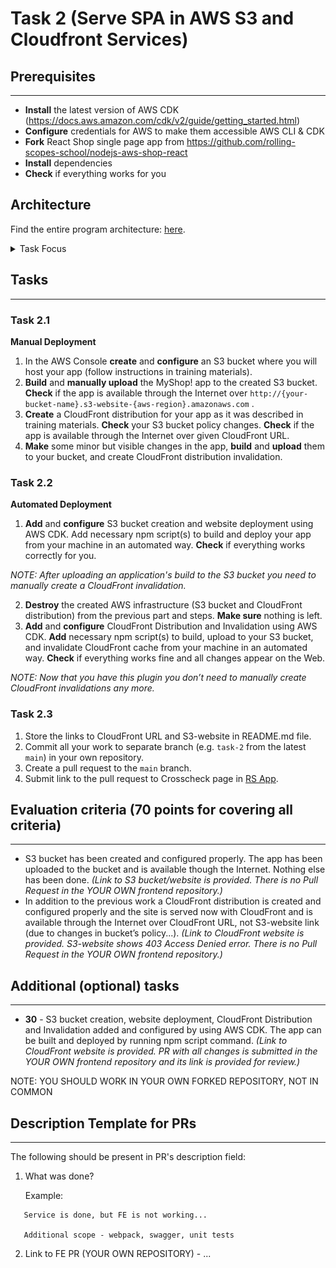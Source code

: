 # Task 2 (Serve SPA in AWS S3 and Cloudfront Services)

## Prerequisites

---

- **Install** the latest version of AWS CDK (https://docs.aws.amazon.com/cdk/v2/guide/getting_started.html)
- **Configure** credentials for AWS to make them accessible AWS CLI & CDK
- **Fork** React Shop single page app from https://github.com/rolling-scopes-school/nodejs-aws-shop-react
- **Install** dependencies
- **Check** if everything works for you

## Architecture

Find the entire program architecture: [here](../Architecture.pdf).

<details>
  <summary>Task Focus</summary>

  The following image provides more info about task focus.

  <img src="./module_focus.png" />

</details>

## Tasks

---

### Task 2.1

**Manual Deployment**

1. In the AWS Console **create** and **configure** an S3 bucket where you will host your app (follow instructions in training materials).
2. **Build** and **manually upload** the MyShop! app to the created S3 bucket. **Check** if the app is available through the Internet over `http://{your-bucket-name}.s3-website-{aws-region}.amazonaws.com` .
3. **Create** a CloudFront distribution for your app as it was described in training materials. **Check** your S3 bucket policy changes. **Check** if the app is available through the Internet over given CloudFront URL.
4. **Make** some minor but visible changes in the app, **build** and **upload** them to your bucket, and create CloudFront distribution invalidation.

### Task 2.2

**Automated Deployment**

1. **Add** and **configure** S3 bucket creation and website deployment using AWS CDK. Add necessary npm script(s) to build and deploy your app from your machine in an automated way. **Check** if everything works correctly for you.

_NOTE: After uploading an application's build to the S3 bucket you need to manually create a CloudFront invalidation._

2. **Destroy** the created AWS infrastructure (S3 bucket and CloudFront distribution) from the previous part and steps. **Make sure** nothing is left.
3. **Add** and **configure** CloudFront Distribution and Invalidation using AWS CDK. **Add** necessary npm script(s) to build, upload to your S3 bucket, and invalidate CloudFront cache from your machine in an automated way. **Check** if everything works fine and all changes appear on the Web.

_NOTE: Now that you have this plugin you don’t need to manually create CloudFront invalidations any more._

### Task 2.3

1. Store the links to CloudFront URL and S3-website in README.md file.
2. Commit all your work to separate branch (e.g. `task-2` from the latest `main`) in your own repository.
3. Create a pull request to the `main` branch.
4. Submit link to the pull request to Crosscheck page in [RS App](https://app.rs.school).

## Evaluation criteria (70 points for covering all criteria)

---
- S3 bucket has been created and configured properly. The app has been uploaded to the bucket and is available though the Internet. Nothing else has been done.
  _(Link to S3 bucket/website is provided. There is no Pull Request in the YOUR OWN frontend repository.)_
- In addition to the previous work a CloudFront distribution is created and configured properly and the site is served now with CloudFront and is available through the Internet over CloudFront URL, not S3-website link (due to changes in bucket’s policy...).
  _(Link to CloudFront website is provided. S3-website shows 403 Access Denied error. There is no Pull Request in the YOUR OWN frontend repository.)_

## Additional (optional) tasks

---
- **30** - S3 bucket creation, website deployment, CloudFront Distribution and Invalidation added and configured by using AWS CDK. The app can be built and deployed by running npm script command.
  _(Link to CloudFront website is provided. PR with all changes is submitted in the YOUR OWN frontend repository and its link is provided for review.)_

NOTE: YOU SHOULD WORK IN YOUR OWN FORKED REPOSITORY, NOT IN COMMON

## Description Template for PRs

---

The following should be present in PR's description field:

1. What was done?

   Example:

```
   Service is done, but FE is not working...

   Additional scope - webpack, swagger, unit tests
```

2. Link to FE PR (YOUR OWN REPOSITORY) - ...
